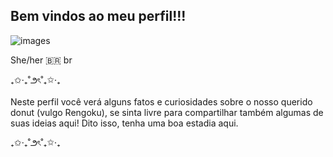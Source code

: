 ## Bem vindos ao meu perfil!!!
![images](https://github.com/user-attachments/assets/3ca364de-743e-4c53-baed-cdb105ea8cdf)

She/her
🇧🇷 br


₊✩‧₊˚౨ৎ˚₊✩‧₊


Neste perfil você verá alguns fatos e curiosidades sobre o nosso querido donut (vulgo Rengoku), se sinta livre para compartilhar também algumas de suas ideias aqui! Dito isso, tenha uma boa estadia aqui.


₊✩‧₊˚౨ৎ˚₊✩‧₊

